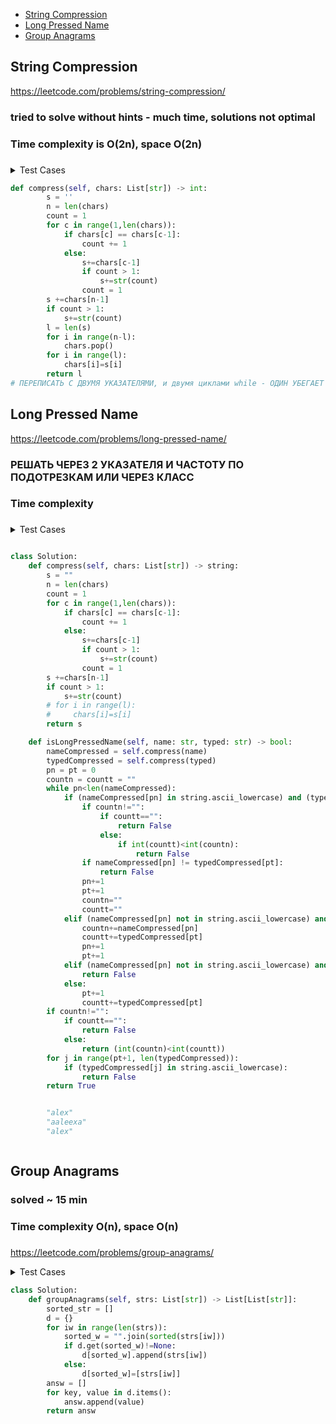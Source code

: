 + [String Compression](#string-compression)
+ [Long Pressed Name](#long-pressed-name)
+ [Group Anagrams](#group-anagrams)

## String Compression

https://leetcode.com/problems/string-compression/

### tried to solve without hints - much time, solutions not optimal
### Time complexity is O(2n), space O(2n) 
### 

<details><summary>Test Cases</summary><blockquote>
        
        # ["a","2","b","2","c","c","c"] -> ["a","2","b","2","c","3"]
        # range 6-4
        # n=6
        # p=4
        # c=3
        
        # old code
        # n = len(chars)
        # pointer = 0
        # count = 1
        # for c in range(1,len(chars)):
        #     if chars[c] == chars[c-1]:
        #         count += 1
        #     else:
        #         chars[pointer]=chars[c-1]
        #         if count > 1:
        #             pointer+=1
        #             chars[pointer]=str(count)
        #         pointer+=1
        #         count = 1
        # chars[pointer]=chars[n-1]
        # if count > 1:
        #     pointer+=1
        #     chars[pointer]=str(count)
        # for i in range(n-pointer-1):
        #     chars.pop()
        # return len(chars)
</blockquote></details>


```python
def compress(self, chars: List[str]) -> int:
        s = ''
        n = len(chars)
        count = 1
        for c in range(1,len(chars)):
            if chars[c] == chars[c-1]:
                count += 1
            else:
                s+=chars[c-1]
                if count > 1:
                    s+=str(count)
                count = 1
        s +=chars[n-1]
        if count > 1:
            s+=str(count)
        l = len(s)
        for i in range(n-l):
            chars.pop()
        for i in range(l):
            chars[i]=s[i]
        return l
# ПЕРЕПИСАТЬ С ДВУМЯ УКАЗАТЕЛЯМИ, и двумя циклами while - ОДИН УБЕГАЕТ ВПЕРЕД, ДРУГОЙ СЗАДИ

```

## Long Pressed Name

https://leetcode.com/problems/long-pressed-name/

### РЕШАТЬ ЧЕРЕЗ 2 УКАЗАТЕЛЯ И ЧАСТОТУ ПО ПОДОТРЕЗКАМ ИЛИ ЧЕРЕЗ КЛАСС
### Time complexity 
### 

<details><summary>Test Cases</summary><blockquote>

</blockquote></details>


```python

class Solution:
    def compress(self, chars: List[str]) -> string:
        s = ""
        n = len(chars)
        count = 1
        for c in range(1,len(chars)):
            if chars[c] == chars[c-1]:
                count += 1
            else:
                s+=chars[c-1]
                if count > 1:
                    s+=str(count)
                count = 1
        s +=chars[n-1]
        if count > 1:
            s+=str(count)
        # for i in range(l):
        #     chars[i]=s[i]
        return s

    def isLongPressedName(self, name: str, typed: str) -> bool:
        nameCompressed = self.compress(name)
        typedCompressed = self.compress(typed)
        pn = pt = 0
        countn = countt = ""
        while pn<len(nameCompressed):
            if (nameCompressed[pn] in string.ascii_lowercase) and (typedCompressed[pt] in string.ascii_lowercase):
                if countn!="":
                    if countt=="":
                        return False
                    else: 
                        if int(countt)<int(countn):
                            return False
                if nameCompressed[pn] != typedCompressed[pt]:
                    return False
                pn+=1
                pt+=1
                countn=""
                countt=""
            elif (nameCompressed[pn] not in string.ascii_lowercase) and (typedCompressed[pt] not in string.ascii_lowercase):
                countn+=nameCompressed[pn]
                countt+=typedCompressed[pt]
                pn+=1
                pt+=1
            elif (nameCompressed[pn] not in string.ascii_lowercase) and (typedCompressed[pt] in string.ascii_lowercase):
                return False
            else:
                pt+=1
                countt+=typedCompressed[pt]
        if countn!="":
            if countt=="":
                return False
            else:
                return (int(countn)<int(countt))
        for j in range(pt+1, len(typedCompressed)):
            if (typedCompressed[j] in string.ascii_lowercase):
                return False
        return True


        "alex"
        "aaleexa"
        "alex"



```


## Group Anagrams


### solved ~ 15 min
### Time complexity O(n), space O(n)
### 

https://leetcode.com/problems/group-anagrams/

<details><summary>Test Cases</summary><blockquote>

</blockquote></details>


```python
class Solution:
    def groupAnagrams(self, strs: List[str]) -> List[List[str]]:
        sorted_str = []
        d = {}
        for iw in range(len(strs)):
            sorted_w = "".join(sorted(strs[iw]))
            if d.get(sorted_w)!=None:
                d[sorted_w].append(strs[iw])
            else:
                d[sorted_w]=[strs[iw]]
        answ = []
        for key, value in d.items():
            answ.append(value)
        return answ
```



